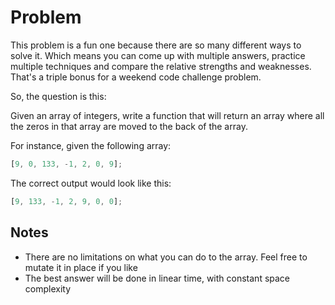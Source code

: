 # Problem

This problem is a fun one because there are so many different ways to solve it. Which means you can come up with multiple answers, practice multiple techniques and compare the relative strengths and weaknesses. That's a triple bonus for a weekend code challenge problem.

So, the question is this:

Given an array of integers, write a function that will return an array where all the zeros in that array are moved to the back of the array.

For instance, given the following array:

```js
[9, 0, 133, -1, 2, 0, 9];
```

The correct output would look like this:

```js
[9, 133, -1, 2, 9, 0, 0];
```

## Notes

- There are no limitations on what you can do to the array. Feel free to mutate it in place if you like
- The best answer will be done in linear time, with constant space complexity
